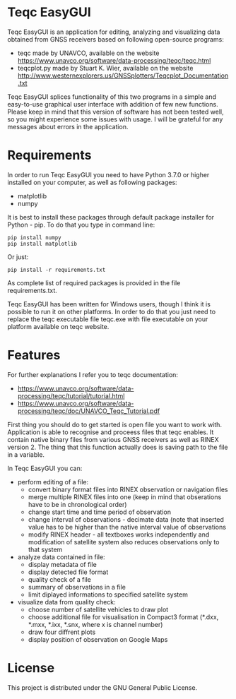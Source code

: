 Teqc EasyGUI
====
Teqc EasyGUI is an application for editing, analyzing and visualizing data obtained from GNSS receivers based on following open-source programs:
* teqc made by UNAVCO, available on the website https://www.unavco.org/software/data-processing/teqc/teqc.html
* teqcplot.py made by Stuart K. Wier, available on the website http://www.westernexplorers.us/GNSSplotters/Teqcplot_Documentation.txt

Teqc EasyGUI splices functionality of this two programs in a simple and easy-to-use graphical user interface with addition of few new functions. Please keep in mind that this version of software has not been tested well, so you might experience some issues with usage. I will be grateful for any messages about errors in the application. 

Requirements
====
In order to run Teqc EasyGUI you need to have Python 3.7.0 or higher installed on your computer, as well as following packages:
* matplotlib
* numpy

It is best to install these packages through default package installer for Python - pip. To do that you type in command line:
```
pip install numpy
pip install matplotlib
```

Or just:
```
pip install -r requirements.txt
```
As complete list of required packages is provided in the file requirements.txt.

Teqc EasyGUI has been written for Windows users, though I think it is possible to run it on other platforms. In order to do that you just need to replace the teqc executable file teqc.exe with file executable on your platform available on teqc website.

Features
====
For further explanations I refer you to teqc documentation:
* https://www.unavco.org/software/data-processing/teqc/tutorial/tutorial.html
* https://www.unavco.org/software/data-processing/teqc/doc/UNAVCO_Teqc_Tutorial.pdf

First thing you should do to get started is open file you want to work with. Application is able to recognise and proceess files that teqc enables. It contain native binary files from various GNSS receivers as well as RINEX version 2. The thing that this function actually does is saving path to the file in a variable.

In Teqc EasyGUI you can:
* perform editing of a file:
  * convert binary format files into RINEX observation or navigation files 
  * merge multiple RINEX files into one (keep in mind that obserations have to be in chronological order)
  * change start time and time period of observation
  * change interval of observations - decimate data (note that inserted value has to be higher than the native interval value of observations
  * modify RINEX header - all textboxes works independently and modification of satellite system also reduces observations only to that system
* analyze data contained in file:
  * display metadata of file
  * display detected file format
  * quality check of a file
  * summary of observations in a file
  * limit diplayed informations to specified satellite system
* visualize data from quality check:
  * choose number of satellite vehicles to draw plot
  * choose additional file for visualisation in Compact3 format (*.dxx, *.mxx, *.ixx, *.snx, where x is channel number)
  * draw four diffrent plots 
  * display position of observation on Google Maps
  
License
====
This project is distributed under the GNU General Public License.
